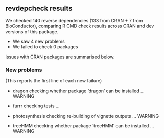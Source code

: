 ## revdepcheck results

We checked 140 reverse dependencies (133 from CRAN + 7 from BioConductor), comparing R CMD check results across CRAN and dev versions of this package.

 * We saw 4 new problems
 * We failed to check 0 packages

Issues with CRAN packages are summarised below.

### New problems
(This reports the first line of each new failure)

* dragon
  checking whether package ‘dragon’ can be installed ... WARNING

* furrr
  checking tests ...

* photosynthesis
  checking re-building of vignette outputs ... WARNING

* treeHMM
  checking whether package ‘treeHMM’ can be installed ... WARNING

